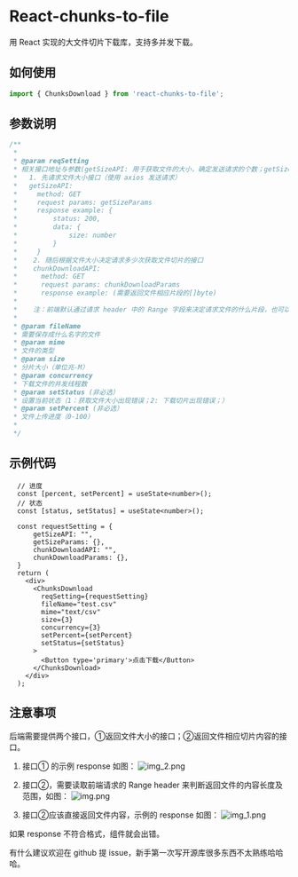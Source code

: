 # React-chunks-to-file
用 React 实现的大文件切片下载库，支持多并发下载。

## 如何使用
```ts
import { ChunksDownload } from 'react-chunks-to-file';
```

## 参数说明
```ts
/**
 *
 * @param reqSetting
 * 相关接口地址与参数(getSizeAPI: 用于获取文件的大小，确定发送请求的个数；getSizeParams: 获取文件大小接口的参数；chunkDownloadAPI: 分片下载；chunkDownloadParams: 分片下载接口的参数)
 *   1. 先请求文件大小接口（使用 axios 发送请求）
 *   getSizeAPI:
 *     method: GET
 *     request params: getSizeParams
 *     response example: {
 *         status: 200,
 *         data: {
 *             size: number
 *         }
 *     }
 *    2. 随后根据文件大小决定请求多少次获取文件切片的接口
 *    chunkDownloadAPI:
 *      method: GET
 *      request params: chunkDownloadParams
 *      response example: (需要返回文件相应片段的[]byte)
 *    
 *    注：前端默认通过请求 header 中的 Range 字段来决定请求文件的什么片段，也可以自定义参数
 *    
 * @param fileName
 * 需要保存成什么名字的文件
 * @param mime
 * 文件的类型
 * @param size
 * 分片大小（单位兆-M）
 * @param concurrency
 * 下载文件的并发线程数
 * @param setStatus (非必选）
 * 设置当前状态（1：获取文件大小出现错误；2: 下载切片出现错误；）
 * @param setPercent (非必选）
 * 文件上传进度（0-100）
 *
 */
```

## 示例代码
```tsx
  // 进度
  const [percent, setPercent] = useState<number>();
  // 状态
  const [status, setStatus] = useState<number>();
  
  const requestSetting = {
      getSizeAPI: "",
      getSizeParams: {},
      chunkDownloadAPI: "",
      chunkDownloadParams: {},
  }
  return (
    <div>
      <ChunksDownload 
        reqSetting={requestSetting}
        fileName="test.csv"
        mime="text/csv"
        size={3}
        concurrency={3}
        setPercent={setPercent}
        setStatus={setStatus}
      >
        <Button type='primary'>点击下载</Button>
      </ChunksDownload>
    </div>
  );
```

## 注意事项
后端需要提供两个接口，①返回文件大小的接口；②返回文件相应切片内容的接口。
1. 接口① 的示例 response 如图：
![img_2.png](https://ibb.co/64Krcvv)

2. 接口②，需要读取前端请求的 Range header 来判断返回文件的内容长度及范围，如图：
![img.png](https://ibb.co/994Nm0b)

3. 接口②应该直接返回文件内容，示例的 response 如图：
![img_1.png](https://ibb.co/RDWHRY6)

如果 response 不符合格式，组件就会出错。

有什么建议欢迎在 github 提 issue，新手第一次写开源库很多东西不太熟练哈哈哈。